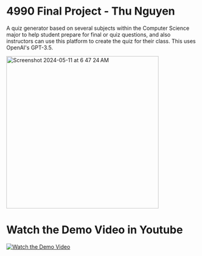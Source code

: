 # 4990 Final Project - Thu Nguyen
A quiz generator based on several subjects within the Computer Science major to help student prepare for final or quiz questions, and also instructors can use this platform to create the quiz for their class. This uses OpenAI's GPT-3.5.

<img width="400" alt="Screenshot 2024-05-11 at 6 47 24 AM" src="https://github.com/ThuNguyen12/4990/assets/131558469/f7151fc9-3938-4ca4-95c2-2ffdbf5ee3fd">


# Watch the Demo Video in Youtube

[![Watch the Demo Video](https://img.youtube.com/vi/oe1CpjD7G0M/0.jpg)](https://youtu.be/oe1CpjD7G0M)
